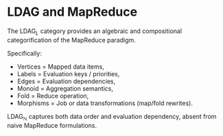 # LDAG and MapReduce

The LDAG<sub>*L*</sub>​ category provides an algebraic and compositional categorification of the MapReduce paradigm.

Specifically:

* Vertices = Mapped data items,
* Labels = Evaluation keys / priorities,
* Edges = Evaluation dependencies,
* Monoid = Aggregation semantics,
* Fold = Reduce operation,
* Morphisms = Job or data transformations (map/fold rewrites).

LDAG<sub>ℕ</sub> captures both data order and evaluation dependency, absent from naive MapReduce formulations.

